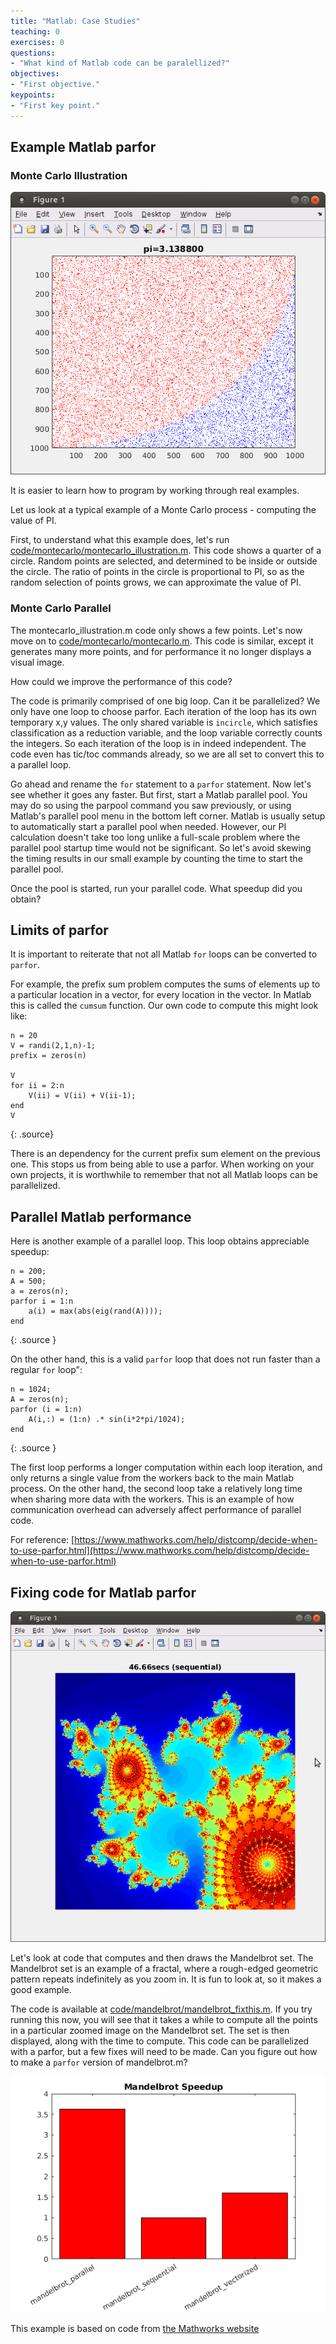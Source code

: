 ```yaml
---
title: "Matlab: Case Studies"
teaching: 0
exercises: 0
questions:
- "What kind of Matlab code can be paralellized?"
objectives:
- "First objective."
keypoints:
- "First key point."
---
```


## Example Matlab parfor

### Monte Carlo Illustration

![Monte Carlo Illustration](../fig/montecarlo_illustration.png)

It is easier to learn how to program by working through real examples.

Let us look at a typical example of a Monte Carlo process - computing the value of PI.

First, to understand what this example does, let's run [code/montecarlo/montecarlo_illustration.m](../code/montecarlo/montecarlo_illustration.m).  This code shows a quarter of a circle.  Random points are selected, and determined to be inside or outside the circle.  The ratio of points in the circle is proportional to PI, so as the random selection of points grows, we can approximate the value of PI.

### Monte Carlo Parallel

The montecarlo_illustration.m code only shows a few points.  Let's now move on to [code/montecarlo/montecarlo.m](../code/montecarlo/montecarlo.m).  This code is similar, except it generates many more points, and for performance it no longer displays a visual image.

How could we improve the performance of this code?

The code is primarily comprised of one big loop.  Can it be parallelized?  We only have one loop to choose  parfor. Each iteration of the loop has its own temporary x,y values.  The only shared variable is `incircle`, which satisfies classification as a reduction variable, and the loop variable correctly counts the integers.  So each iteration of the loop is in indeed independent.  The code even has tic/toc commands already, so we are all set to convert this to a parallel loop.

Go ahead and rename the `for` statement to a `parfor` statement.  Now let's see whether it goes any faster.  But first, start a Matlab parallel pool.  You may do so using the parpool command you saw previously, or using Matlab's parallel pool menu in the bottom left corner.  Matlab is usually setup to automatically start a parallel pool when needed.  However, our PI calculation doesn't take too long unlike a full-scale problem where the parallel pool startup time would not be significant.  So let's avoid skewing the timing results in our small example by counting the time to start the parallel pool.

Once the pool is started, run your parallel code.  What speedup did you obtain?

## Limits of parfor

It is important to reiterate that not all Matlab `for` loops can be converted to `parfor`.

For example, the prefix sum problem computes the sums of elements up to a particular location in a vector, for every location in the vector.  In Matlab this is called the `cumsum` function.  Our own code to compute this might look like:

~~~
n = 20
V = randi(2,1,n)-1;
prefix = zeros(n)

V
for ii = 2:n
    V(ii) = V(ii) + V(ii-1);
end
V
~~~
{: .source}

There is an dependency for the current prefix sum element on the previous one.  This stops us from being able to use a parfor.  When working on your own projects, it is worthwhile to remember that not all Matlab loops can be parallelized.

## Parallel Matlab performance

Here is another example of a parallel loop.  This loop obtains appreciable speedup:
~~~
n = 200;
A = 500;
a = zeros(n);
parfor i = 1:n
    a(i) = max(abs(eig(rand(A))));
end
~~~
{: .source }

On the other hand, this is a valid `parfor` loop that does not run faster than a regular `for` loop":
~~~
n = 1024;
A = zeros(n);
parfor (i = 1:n)
    A(i,:) = (1:n) .* sin(i*2*pi/1024);
end
~~~
{: .source }

The first loop performs a longer computation within each loop iteration, and only returns a single value from the workers back to the main Matlab process.  On the other hand, the second loop take a relatively long time when sharing more data with the workers.  This is an example of how communication overhead can adversely affect performance of parallel code.

For reference: [https://www.mathworks.com/help/distcomp/decide-when-to-use-parfor.html](https://www.mathworks.com/help/distcomp/decide-when-to-use-parfor.html)

## Fixing code for Matlab parfor

![Mandelbrot](../fig/mandelbrot.png)

Let's look at code that computes and then draws the Mandelbrot set. The Mandelbrot set is an example of a fractal, where a rough-edged geometric pattern repeats indefinitely as you zoom in.  It is fun to look at, so it makes a good example.


The code is available at [code/mandelbrot/mandelbrot_fixthis.m](../code/mandelbrot/mandelbrot_fixthis.m).  If you try running this now, you will see that it takes a while to compute all the points in a particular zoomed image on the Mandelbrot set.  The set is then displayed, along with the time to compute.  This code can be parallelized with a parfor, but a few fixes will need to be made.  Can you figure out how to make a `parfor` version of mandelbrot.m?

![Filter Image Speedup](../fig/speedup_mandelbrot.png)

This example is based on code from [the Mathworks website](https://www.mathworks.com/help/distcomp/examples/illustrating-three-approaches-to-gpu-computing-the-mandelbrot-set.html)


